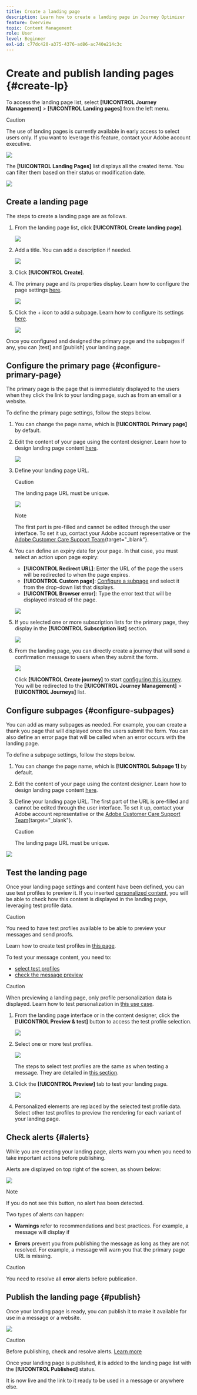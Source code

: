 ```yaml
---
title: Create a landing page
description: Learn how to create a landing page in Journey Optimizer
feature: Overview
topic: Content Management
role: User
level: Beginner
exl-id: c77dc420-a375-4376-ad86-ac740e214c3c
---
```

# Create and publish landing pages {#create-lp}

To access the landing page list, select **[!UICONTROL Journey Management]** > **[!UICONTROL Landing pages]** from the left menu.

>[!CAUTION]
>
>The use of landing pages is currently available in early access to select users only. If you want to leverage this feature, contact your Adobe account executive.

![](../assets/lp_access-list.png)

The **[!UICONTROL Landing Pages]** list displays all the created items. You can filter them based on their status or modification date.

![](../assets/lp_access-list-filter.png)

## Create a landing page

The steps to create a landing page are as follows.

1. From the landing page list, click **[!UICONTROL Create landing page]**.

    ![](../assets/lp_create-lp.png)

1. Add a title. You can add a description if needed.

    ![](../assets/lp_create-lp-details.png)

1. Click **[!UICONTROL Create]**.

1. The primary page and its properties display. Learn how to configure the page settings [here](#configure-primary-page).

    ![](../assets/lp_primary-page.png)

1. Click the + icon to add a subpage. Learn how to configure its settings [here](#configure-subpages).

    ![](../assets/lp_add-subpage.png)

Once you configured and designed the primary page and the subpages if any, you can [test] and [publish] your landing page.

## Configure the primary page {#configure-primary-page}

The primary page is the page that is immediately displayed to the users when they click the link to your landing page, such as from an email or a website.

To define the primary page settings, follow the steps below.

1. You can change the page name, which is **[!UICONTROL Primary page]** by default.

1. Edit the content of your page using the content designer. Learn how to design landing page content [here](#design-lp-content).

    ![](../assets/lp_open-designer.png)

1. Define your landing page URL.

    >[!CAUTION]
    >
    >The landing page URL must be unique.  

    ![](../assets/lp_access-url.png)

    >[!NOTE]
    >
    >The first part is pre-filled and cannot be edited through the user interface. To set it up, contact your Adobe account representative or the [Adobe Customer Care Support Team](https://helpx.adobe.com/enterprise/admin-guide.html/enterprise/using/support-for-experience-cloud.ug.html){target="_blank"}.

1. You can define an expiry date for your page. In that case, you must select an action upon page expiry:

    * **[!UICONTROL Redirect URL]**: Enter the URL of the page the users will be redirected to when the page expires.
    * **[!UICONTROL Custom page]**: [Configure a subpage](#configure-subpages) and select it from the drop-down list that displays.
    * **[!UICONTROL Browser error]**: Type the error text that will be displayed instead of the page.

    ![](../assets/lp_expiry-date.png)

    <!--1. In the **[!UICONTROL Additional data]** section, define a **[!UICONTROL Key]** and the corresponding **[!UICONTROL Parameter value]**. // you can define how the data entered in the landing page is managed once it has been submitted by a user??-->

1. If you selected one or more subscription lists for the primary page, they display in the **[!UICONTROL Subscription list]** section.

    ![](../assets/lp_subscription-list.png)

1. From the landing page, you can directly create a journey that will send a confirmation message to users when they submit the form.

    ![](../assets/lp_create-journey.png)

    Click **[!UICONTROL Create journey]** to start [configuring this journey](../building-journeys/journey-gs.md#jo-build). You will be redirected to the **[!UICONTROL Journey Management]** > **[!UICONTROL Journeys]** list.

## Configure subpages {#configure-subpages}

You can add as many subpages as needed. For example, you can create a thank you page that will displayed once the users submit the form. You can also define an error page that will be called when an error occurs with the landing page.

To define a subpage settings, follow the steps below.

1. You can change the page name, which is **[!UICONTROL Subpage 1]** by default.

1. Edit the content of your page using the content designer. Learn how to design landing page content [here](#design-lp-content).

1. Define your landing page URL. The first part of the URL is pre-filled and cannot be edited through the user interface. To set it up, contact your Adobe account representative or the [Adobe Customer Care Support Team](https://helpx.adobe.com/enterprise/admin-guide.html/enterprise/using/support-for-experience-cloud.ug.html){target="_blank"}.

    >[!CAUTION]
    >
    >The landing page URL must be unique.  

![](../assets/lp_subpage-settings.png)

## Test the landing page

Once your landing page settings and content have been defined, you can use test profiles to preview it. If you inserted [personalized content](personalization/personalize.md), you will be able to check how this content is displayed in the landing page, leveraging test profile data.

>[!CAUTION]
>
>You need to have test profiles available to be able to preview your messages and send proofs. 
>
>Learn how to create test profiles in [this page](building-journeys/creating-test-profiles.md).

To test your message content, you need to:

* [select test profiles](#select-test-profiles)
* [check the message preview](#preview-your-messages)

>[!CAUTION]
>
>When previewing a landing page, only profile personalization data is displayed. Learn how to test personalization in [this use case](personalization/personalization-use-case.md).

1. From the landing page interface or in the content designer, click the **[!UICONTROL Preview & test]** button to access the test profile selection.

    ![](../assets/lp_preview-button.png)

1. Select one or more test profiles.

    ![](../assets/lp_test-profiles.png)

    The steps to select test profiles are the same as when testing a message. They are detailed in [this section](../preview.md#select-test-profiles).

1. Click the **[!UICONTROL Preview]** tab to test your landing page.

    ![](../assets/lp_preview.png)

1. Personalized elements are replaced by the selected test profile data. Select other test profiles to preview the rendering for each variant of your landing page.

## Check alerts {#alerts}

While you are creating your landing page, alerts warn you when you need to take important actions before publishing.

Alerts are displayed on top right of the screen, as shown below:

![](../assets/lp-alerts.png)

>[!NOTE]
>
>If you do not see this button, no alert has been detected.

Two types of alerts can happen:

* **Warnings** refer to recommendations and best practices. For example, a message will display if 

* **Errors** prevent you from publishing the message as long as they are not resolved. For example, a message will warn you that the primary page URL is missing.

<!--All possible warnings and errors are detailed [below](#alerts-and-warnings).-->

>[!CAUTION]
>
> You need to resolve all **error** alerts before publication.

<!--The settings and elements checked by the system are listed below. You will also find information on how to adapt your configuration to resolve the corresponding issues.

**Warnings**:

* 

**Errors**:

* 

>[!CAUTION]
>
> To be able to publish your message, you need to resolve all **error** alerts.
-->

## Publish the landing page {#publish}

Once your landing page is ready, you can publish it to make it available for use in a message or a website.

![](../assets/lp_publish.png)

>[!CAUTION]
>
>Before publishing, check and resolve alerts. [Learn more](#alerts)

Once your landing page is published, it is added to the landing page list with the **[!UICONTROL Published]** status.

It is now live and the link to it ready to be used in a message or anywhere else.
